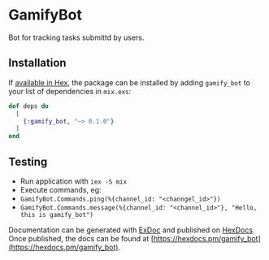 # GamifyBot

Bot for tracking tasks submittd by users.

## Installation

If [available in Hex](https://hex.pm/docs/publish), the package can be installed
by adding `gamify_bot` to your list of dependencies in `mix.exs`:

```elixir
def deps do
  [
    {:gamify_bot, "~> 0.1.0"}
  ]
end
```

## Testing
* Run application with `iex -S mix`
* Execute commands, eg:
 * `GamifyBot.Commands.ping(%{channel_id: "<channgel_id>"})`
 * `GamifyBot.Commands.message(%{channel_id: "<channel_id>"}, "Hello, this is gamify_bot")`

Documentation can be generated with [ExDoc](https://github.com/elixir-lang/ex_doc)
and published on [HexDocs](https://hexdocs.pm). Once published, the docs can
be found at [https://hexdocs.pm/gamify_bot](https://hexdocs.pm/gamify_bot).

